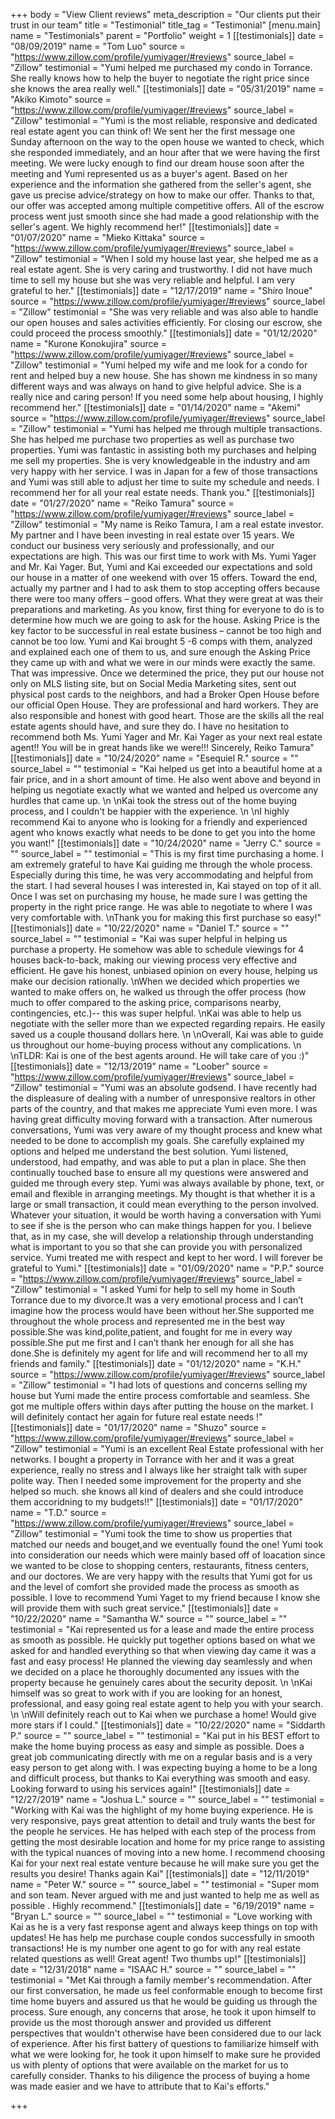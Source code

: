 +++
body = "View Client reviews"
meta_description = "Our clients put their trust in our team"
title = "Testimonial"
title_tag = "Testimonial"
[menu.main]
name = "Testimonials"
parent = "Portfolio"
weight = 1
[[testimonials]]
date = "08/09/2019"
name = "Tom Luo"
source = "https://www.zillow.com/profile/yumiyager/#reviews"
source_label = "Zillow"
testimonial = "Yumi helped me purchased my condo in Torrance. She really knows how to help the buyer to negotiate the right price since she knows the area really well."
[[testimonials]]
date = "05/31/2019"
name = "Akiko Kimoto"
source = "https://www.zillow.com/profile/yumiyager/#reviews"
source_label = "Zillow"
testimonial = "Yumi is the most reliable, responsive and dedicated real estate agent you can think of! We sent her the first message one Sunday afternoon on the way to the open house we wanted to check, which she responded immediately, and an hour after that we were having the first meeting. We were lucky enough to find our dream house soon after the meeting and Yumi represented us as a buyer's agent. Based on her experience and the information she gathered from the seller's agent, she gave us precise advice/strategy on how to make our offer. Thanks to that, our offer was accepted among multiple competitive offers. All of the escrow process went just smooth since she had made a good relationship with the seller's agent. We highly recommend her!"
[[testimonials]]
date = "01/07/2020"
name = "Mieko Kittaka"
source = "https://www.zillow.com/profile/yumiyager/#reviews"
source_label = "Zillow"
testimonial = "When I sold my house last year, she helped me as a real estate agent. She is very caring and trustworthy. I did not have much time to sell my house but she was very reliable and helpful. I am very grateful to her."
[[testimonials]]
date = "12/17/2019"
name = "Shiro Inoue"
source = "https://www.zillow.com/profile/yumiyager/#reviews"
source_label = "Zillow"
testimonial = "She was very reliable and was also able to handle our open houses and sales activities efficiently. For closing our escrow, she could proceed the process smoothly."
[[testimonials]]
date = "01/12/2020"
name = "Kurone Konokujira"
source = "https://www.zillow.com/profile/yumiyager/#reviews"
source_label = "Zillow"
testimonial = "Yumi helped my wife and me look for a condo for rent and helped buy a new house. She has shown me kindness in so many different ways and was always on hand to give helpful advice. She is a really nice and caring person! If you need some help about housing, I highly recommend her."
[[testimonials]]
date = "01/14/2020"
name = "Akemi"
source = "https://www.zillow.com/profile/yumiyager/#reviews"
source_label = "Zillow"
testimonial = "Yumi has helped me through multiple transactions. She has helped me purchase two properties as well as purchase two properties. Yumi was fantastic in assisting both my purchases and helping me sell my properties. She is very knowledgeable in the industry and am very happy with her service. I was in Japan for a few of those transactions and Yumi was still able to adjust her time to suite my schedule and needs. I recommend her for all your real estate needs. Thank you."
[[testimonials]]
date = "01/27/2020"
name = "Reiko Tamura"
source = "https://www.zillow.com/profile/yumiyager/#reviews"
source_label = "Zillow"
testimonial = "My name is Reiko Tamura, I am a real estate investor. My partner and I have been investing in real estate over 15 years. We conduct our business very seriously and professionally, and our expectations are high. This was our first time to work with Ms. Yumi Yager and Mr. Kai Yager. But, Yumi and Kai exceeded our expectations and sold our house in a matter of one weekend with over 15 offers. Toward the end, actually my partner and I had to ask them to stop accepting offers because there were too many offers – good offers. What they were great at was their preparations and marketing. As you know, first thing for everyone to do is to determine how much we are going to ask for the house. Asking Price is the key factor to be successful in real estate business – cannot be too high and cannot be too low. Yumi and Kai brought 5 -6 comps with them, analyzed and explained each one of them to us, and sure enough the Asking Price they came up with and what we were in our minds were exactly the same. That was impressive. Once we determined the price, they put our house not only on MLS listing site, but on Social Media Marketing sites, sent out physical post cards to the neighbors, and had a Broker Open House before our official Open House. They are professional and hard workers. They are also responsible and honest with good heart. Those are the skills all the real estate agents should have, and sure they do. I have no hesitation to recommend both Ms. Yumi Yager and Mr. Kai Yager as your next real estate agent!! You will be in great hands like we were!!! Sincerely, Reiko Tamura"
[[testimonials]]
date = "10/24/2020"
name = "Esequiel R."
source = ""
source_label = ""
testimonial = "Kai helped us get into a beautiful home at a fair price, and in a short amount of time. He also went above and beyond in helping us negotiate exactly what we wanted and helped us overcome any hurdles that came up.  \n  \nKai took the stress out of the home buying process, and I couldn't be happier with the experience.   \n  \nI highly recommend Kai to anyone who is looking for a friendly and experienced agent who knows exactly what needs to be done to get you into the home you want!"
[[testimonials]]
date = "10/24/2020"
name = "Jerry C."
source = ""
source_label = ""
testimonial = "This is my first time purchasing a home. I am extremely grateful to have Kai guiding me through the whole process. Especially during this time, he was very accommodating and helpful from the start. I had several houses I was interested in, Kai stayed on top of it all. Once I was set on purchasing my house, he made sure I was getting the property in the right price range. He was able to negotiate to where I was very comfortable with.  \nThank you for making this first purchase so easy!"
[[testimonials]]
date = "10/22/2020"
name = "Daniel T."
source = ""
source_label = ""
testimonial = "Kai was super helpful in helping us purchase a property. He somehow was able to schedule viewings for 4 houses back-to-back, making our viewing process very effective and efficient. He gave his honest, unbiased opinion on every house, helping us make our decision rationally.  \nWhen we decided which properties we wanted to make offers on, he walked us through the offer process (how much to offer compared to the asking price, comparisons nearby, contingencies, etc.)-- this was super helpful.  \nKai was able to help us negotiate with the seller more than we expected regarding repairs. He easily saved us a couple thousand dollars here.  \n  \nOverall, Kai was able to guide us throughout our home-buying process without any complications.  \n  \nTLDR: Kai is one of the best agents around. He will take care of you :)"
[[testimonials]]
date = "12/13/2019"
name = "Loober"
source = "https://www.zillow.com/profile/yumiyager/#reviews"
source_label = "Zillow"
testimonial = "Yumi was an absolute godsend. I have recently had the displeasure of dealing with a number of unresponsive realtors in other parts of the country, and that makes me appreciate Yumi even more. I was having great difficulty moving forward with a transaction. After numerous conversations, Yumi was very aware of my thought process and knew what needed to be done to accomplish my goals. She carefully explained my options and helped me understand the best solution. Yumi listened, understood, had empathy, and was able to put a plan in place. She then continually touched base to ensure all my questions were answered and guided me through every step. Yumi was always available by phone, text, or email and flexible in arranging meetings. My thought is that whether it is a large or small transaction, it could mean everything to the person involved. Whatever your situation, it would be worth having a conversation with Yumi to see if she is the person who can make things happen for you. I believe that, as in my case, she will develop a relationship through understanding what is important to you so that she can provide you with personalized service. Yumi treated me with respect and kept to her word. I will forever be grateful to Yumi."
[[testimonials]]
date = "01/09/2020"
name = "P.P."
source = "https://www.zillow.com/profile/yumiyager/#reviews"
source_label = "Zillow"
testimonial = "I asked Yumi for help to sell my home in South Torrance due to my divorce.It was a very emotional process and I can’t imagine how the process would have been without her.She supported me throughout the whole process and represented me in the best way possible.She was kind,polite,patient, and fought for me in every way possible.She put me first and I can’t thank her enough for all she has done.She is definitely my agent for life and will recommend her to all my friends and family."
[[testimonials]]
date = "01/12/2020"
name = "K.H."
source = "https://www.zillow.com/profile/yumiyager/#reviews"
source_label = "Zillow"
testimonial = "I had lots of questions and concerns selling my house but Yumi made the entire process comfortable and seamless. She got me multiple offers within days after putting the house on the market. I will definitely contact her again for future real estate needs !"
[[testimonials]]
date = "01/17/2020"
name = "Shuzo"
source = "https://www.zillow.com/profile/yumiyager/#reviews"
source_label = "Zillow"
testimonial = "Yumi is an excellent Real Estate professional with her networks. I bought a property in Torrance with her and it was a great experience, really no stress and I always like her straight talk with super polite way. Then I needed some improvement for the property and she helped so much. she knows all kind of dealers and she could introduce them accoridning to my budgets!!"
[[testimonials]]
date = "01/17/2020"
name = "T.D."
source = "https://www.zillow.com/profile/yumiyager/#reviews"
source_label = "Zillow"
testimonial = "Yumi took the time to show us properties that matched our needs and bouget,and we eventually found the one! Yumi took into consideration our needs which were mainly based off of loacation since we wanted to be close to shopping centers, restaurants, fitness centers, and our doctores. We are very happy with the results that Yumi got for us and the level of comfort she provided made the process as smooth as possible. I love to recommend Yumi Yaget to my friend because I know she will provide them with such great service."
[[testimonials]]
date = "10/22/2020"
name = "Samantha W."
source = ""
source_label = ""
testimonial = "Kai represented us for a lease and made the entire process as smooth as possible. He quickly put together options based on what we asked for and handled everything so that when viewing day came it was a fast and easy process! He planned the viewing day seamlessly and when we decided on a place he thoroughly documented any issues with the property because he genuinely cares about the security deposit.  \n  \nKai himself was so great to work with if you are looking for an honest, professional, and easy going real estate agent to help you with your search.  \n  \nWill definitely reach out to Kai when we purchase a home! Would give more stars if I could."
[[testimonials]]
date = "10/22/2020"
name = "Siddarth P."
source = ""
source_label = ""
testimonial = "Kai put in his BEST effort to make the home buying process as easy and simple as possible. Does a great job communicating directly with me on a regular basis and is a very easy person to get along with. I was expecting buying a home to be a long and difficult process, but thanks to Kai everything was smooth and easy. Looking forward to using his services again!"
[[testimonials]]
date = "12/27/2019"
name = "Joshua L."
source = ""
source_label = ""
testimonial = "Working with Kai was the highlight of my home buying experience. He is very responsive, pays great attention to detail and truly wants the best for the people he services. He has helped with each step of the process from getting the most desirable location and home for my price range to assisting with the typical nuances of moving into a new home. I recommend choosing Kai for your next real estate venture because he will make sure you get the results you desire! Thanks again Kai"
[[testimonials]]
date = "12/11/2019"
name = "Peter W."
source = ""
source_label = ""
testimonial = "Super mom and son team. Never argued with me and just wanted to help me as well as possible . Highly recommend."
[[testimonials]]
date = "6/19/2019"
name = "Bryan L."
source = ""
source_label = ""
testimonial = "Love working with Kai as he is a very fast response agent and always keep things on top with updates! He has help me purchase couple condos successfully in smooth transactions! He is my number one agent to go for with any real estate related questions as well! Great agent! Two thumbs up!"
[[testimonials]]
date = "12/31/2018"
name = "ISAAC H."
source = ""
source_label = ""
testimonial = "Met Kai through a family member's recommendation. After our first conversation, he made us feel conformable enough to become first time home buyers and assured us that he would be guiding us through the process. Sure enough, any concerns that arose, he took it upon himself to provide us the most thorough answer and provided us different perspectives that wouldn't otherwise have been considered due to our lack of experience. After his first battery of questions to familiarize himself with what we were looking for, he took it upon himself to make sure he provided us with plenty of options that were available on the market for us to carefully consider. Thanks to his diligence the process of buying a home was made easier and we have to attribute that to Kai's efforts."

+++
